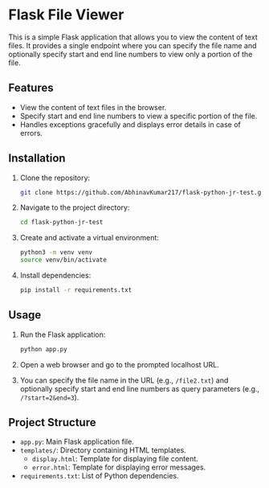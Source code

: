 # Flask File Viewer

This is a simple Flask application that allows you to view the content of text files. It provides a single endpoint where you can specify the file name and optionally specify start and end line numbers to view only a portion of the file.

## Features

- View the content of text files in the browser.
- Specify start and end line numbers to view a specific portion of the file.
- Handles exceptions gracefully and displays error details in case of errors.

## Installation

1. Clone the repository:

    ```bash
    git clone https://github.com/AbhinavKumar217/flask-python-jr-test.git
    ```

2. Navigate to the project directory:

    ```bash
    cd flask-python-jr-test
    ```

3. Create and activate a virtual environment:

    ```bash
    python3 -m venv venv
    source venv/bin/activate
    ```

4. Install dependencies:

    ```bash
    pip install -r requirements.txt
    ```

## Usage

1. Run the Flask application:

    ```bash
    python app.py
    ```

2. Open a web browser and go to the prompted localhost URL.

3. You can specify the file name in the URL (e.g., `/file2.txt`) and optionally specify start and end line numbers as query parameters (e.g., `/?start=2&end=3`).

## Project Structure

- `app.py`: Main Flask application file.
- `templates/`: Directory containing HTML templates.
    - `display.html`: Template for displaying file content.
    - `error.html`: Template for displaying error messages.
- `requirements.txt`: List of Python dependencies.
